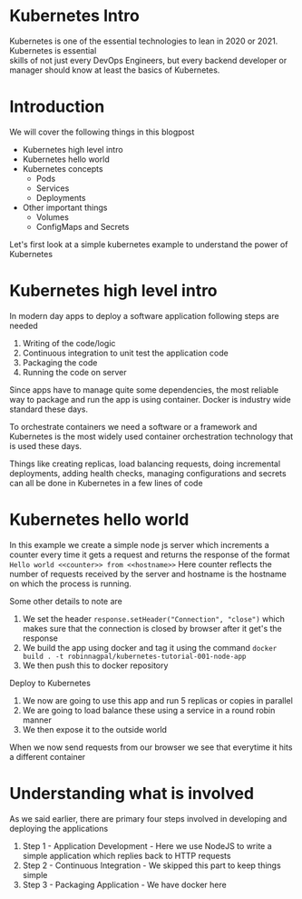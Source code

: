 # Kubernetes Intro
Kubernetes is one of the essential technologies to lean in 2020 or 2021. Kubernetes is essential   
skills of not just every DevOps Engineers, but every backend developer or manager 
should know at least the basics of Kubernetes.

# Introduction
We will cover the following things in this blogpost
* Kubernetes high level intro
* Kubernetes hello world
* Kubernetes concepts
    * Pods
    * Services
    * Deployments
* Other important things
    * Volumes
    * ConfigMaps and Secrets


Let's first look at a simple kubernetes example to understand the power of Kubernetes

# Kubernetes high level intro
In modern day apps to deploy a software application following steps are needed
1) Writing of the code/logic
2) Continuous integration to unit test the application code
3) Packaging the code
4) Running the code on server

Since apps have to manage quite some dependencies, the most reliable way to package and run the app 
is using container. Docker is industry wide standard these days.

To orchestrate containers we need a software or a framework and Kubernetes is the most widely used
container orchestration technology that is used these days.

Things like creating replicas, load balancing requests, doing incremental deployments, adding health checks,
managing configurations and secrets can all be done in Kubernetes in a few lines of code

# Kubernetes hello world
In this example we create a simple node js server which increments a counter 
every time it gets a request and returns the response of the format `Hello world <<counter>> from <<hostname>>`
Here counter reflects the number of requests received by the server and hostname is the hostname on which
the process is running. 

Some other details to note are
1. We set the header `response.setHeader("Connection", "close")` which makes sure that the connection 
is closed by browser after it get's the response
2. We build the app using docker and tag it using the command `docker build . -t robinnagpal/kubernetes-tutorial-001-node-app`
3. We then push this to docker repository

Deploy to Kubernetes
1. We now are going to use this app and run 5 replicas or copies in parallel
2. We are going to load balance these using a service in a round robin manner
3. We then expose it to the outside world

When we now send requests from our browser we see that everytime it hits a different container

# Understanding what is involved
As we said earlier, there are primary four steps involved in developing and deploying the applications
1) Step 1 - Application Development - Here we use NodeJS to write a simple application which replies back to HTTP requests
2) Step 2 - Continuous Integration - We skipped this part to keep things simple
3) Step 3 - Packaging Application - We have docker here 
